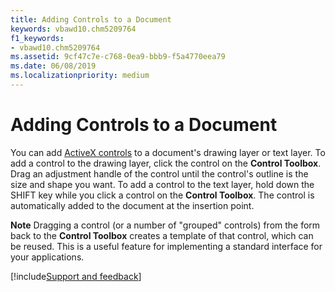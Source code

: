 ```yaml
---
title: Adding Controls to a Document
keywords: vbawd10.chm5209764
f1_keywords:
- vbawd10.chm5209764
ms.assetid: 9cf47c7e-c768-0ea9-bbb9-f5a4770eea79
ms.date: 06/08/2019
ms.localizationpriority: medium
---
```



# Adding Controls to a Document

You can add [ActiveX controls](../../../api/overview/Word.md) to a document's drawing layer or text layer. To add a control to the drawing layer, click the control on the **Control Toolbox**. Drag an adjustment handle of the control until the control's outline is the size and shape you want. To add a control to the text layer, hold down the SHIFT key while you click a control on the **Control Toolbox**. The control is automatically added to the document at the insertion point.


 **Note** Dragging a control (or a number of "grouped" controls) from the form back to the **Control Toolbox** creates a template of that control, which can be reused. This is a useful feature for implementing a standard interface for your applications.

[!include[Support and feedback](~/includes/feedback-boilerplate.md)]
